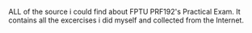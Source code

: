 ALL of the source i could find about FPTU PRF192's Practical Exam.
It contains all the excercises i did myself and collected from the Internet.
